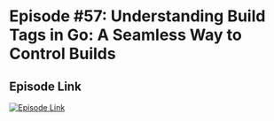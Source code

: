 # Episode #57: Understanding Build Tags in Go: A Seamless Way to Control Builds

## Episode Link
[![Episode Link](https://d502jbuhuh9wk.cloudfront.net/courses/66f37cdbe177dd0e28b66726/66f37cdbe177dd0e28b66726_scaled_cover.jpg?v=3)](https://www.codeheim.io/courses/Episode-57-Understanding-Build-Tags-in-Go-A-Seamless-Way-to-Control-Builds-66f37cdbe177dd0e28b66726)
